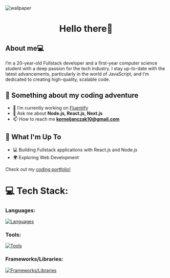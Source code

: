 
<img align="center" alt="wallpaper" src="https://images.wallpapersden.com/image/download/small-memory_am1pa2aUmZqaraWkpJRobWllrWdma2U.jpg" />

<h1 align="center">Hello there👋</h1>

<h2 align="left">About me💻</h2>
I’m a 20-year-old Fullstack developer and a first-year computer science student with a deep passion for the tech industry. I stay up-to-date with the latest advancements, particularly in the world of JavaScript, and I’m dedicated to creating high-quality, scalable code. 

## 🤖 Something about my coding adventure ##

- 🔭 I’m currently working on <a href="https://github.com/KornelJanczak/Fluentify" target="_blank">Fluentify</a>
- 💬 Ask me about **Node.js, React.js, Next.js**
- 📫 How to reach me **korneljanczak10@gmail.com**

## 🚀 What I'm Up To

- 💻 Building Fullstack applications with React.js and Node.js
- 🌍 Exploring Web Development

Check out my [coding portfolio!](https://kornel-janczak.com)

# 💻 Tech Stack:

### Languages:
[![Languages](https://skillicons.dev/icons?i=ts,js,css,html&perline=6)](https://skillicons.dev)

### Tools:
[![Tools](https://skillicons.dev/icons?i=postman,git&perline=6)](https://skillicons.dev)

### Frameworks/Libraries:
[![Frameworks/Libraries](https://skillicons.dev/icons?i=react,nodejs,express,nextjs,postgresql,mongodb,tailwindcss&perline=7)](https://skillicons.dev)
